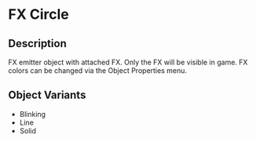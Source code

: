 # FX Circle

## Description

FX emitter object with attached FX. Only the FX will be visible in game. FX colors can be changed via the Object Properties menu.

## Object Variants

* Blinking
* Line
* Solid
